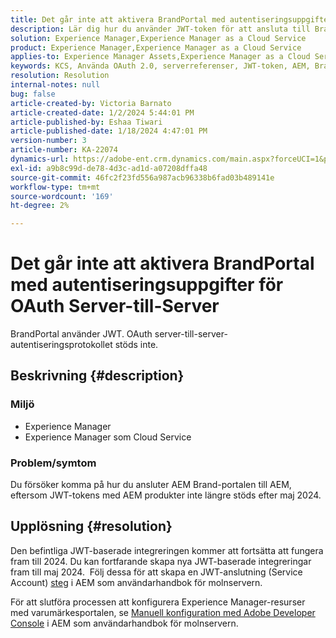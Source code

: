 ```yaml
---
title: Det går inte att aktivera BrandPortal med autentiseringsuppgifter för OAuth Server-till-Server
description: Lär dig hur du använder JWT-token för att ansluta till BrandPortal, eftersom OAuth Server-till-Server inte stöds.
solution: Experience Manager,Experience Manager as a Cloud Service
product: Experience Manager,Experience Manager as a Cloud Service
applies-to: Experience Manager Assets,Experience Manager as a Cloud Service,Experience Manager
keywords: KCS, Använda OAuth 2.0, serverreferenser, JWT-token, AEM, Brand Portal, Server-to-Server
resolution: Resolution
internal-notes: null
bug: false
article-created-by: Victoria Barnato
article-created-date: 1/2/2024 5:44:01 PM
article-published-by: Eshaa Tiwari
article-published-date: 1/18/2024 4:47:01 PM
version-number: 3
article-number: KA-22074
dynamics-url: https://adobe-ent.crm.dynamics.com/main.aspx?forceUCI=1&pagetype=entityrecord&etn=knowledgearticle&id=80a2c382-96a9-ee11-be37-6045bd006268
exl-id: a9b8c99d-de78-4d3c-ad1d-a07208dffa48
source-git-commit: 46fc2f23fd556a987acb96338b6fad03b489141e
workflow-type: tm+mt
source-wordcount: '169'
ht-degree: 2%

---
```


# Det går inte att aktivera BrandPortal med autentiseringsuppgifter för OAuth Server-till-Server


BrandPortal använder JWT. OAuth server-till-server-autentiseringsprotokollet stöds inte.

## Beskrivning {#description}


### <b>Miljö </b>

- Experience Manager
- Experience Manager som Cloud Service


### <b>Problem/symtom</b>

Du försöker komma på hur du ansluter AEM Brand-portalen till AEM, eftersom JWT-tokens med AEM produkter inte längre stöds efter maj 2024.




## Upplösning {#resolution}




Den befintliga JWT-baserade integreringen kommer att fortsätta att fungera fram till 2024. Du kan fortfarande skapa nya JWT-baserade integreringar fram till maj 2024.  Följ dessa för att skapa en JWT-anslutning (Service Account) [steg](https://experienceleague.adobe.com/docs/experience-manager-cloud-service/content/assets/brand-portal/configure-aem-assets-with-brand-portal.html?lang=en#createnewintegration) i AEM som användarhandbok för molnservern.



För att slutföra processen att konfigurera Experience Manager-resurser med varumärkesportalen, se [Manuell konfiguration med Adobe Developer Console](https://experienceleague.adobe.com/docs/experience-manager-cloud-service/content/assets/brand-portal/configure-aem-assets-with-brand-portal.html?lang=en#manual-configuration) i AEM som användarhandbok för molnservern.
